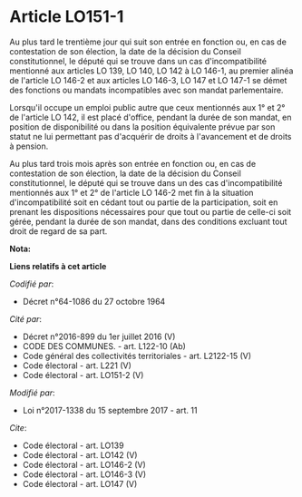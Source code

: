 # Article LO151-1

Au plus tard le trentième jour qui suit son entrée en fonction ou, en cas de contestation de son élection, la date de la
décision du Conseil constitutionnel, le député qui se trouve dans un cas d'incompatibilité mentionné aux articles LO 139, LO
140, LO 142 à LO 146-1, au premier alinéa de l'article LO 146-2 et aux articles LO 146-3, LO 147 et LO 147-1 se démet des
fonctions ou mandats incompatibles avec son mandat parlementaire. 

Lorsqu'il occupe un emploi public autre que ceux mentionnés aux 1° et 2° de l'article LO 142, il est placé d'office, pendant
la durée de son mandat, en position de disponibilité ou dans la position équivalente prévue par son statut ne lui permettant
pas d'acquérir de droits à l'avancement et de droits à pension. 

Au plus tard trois mois après son entrée en fonction ou, en cas de contestation de son élection, la date de la décision du
Conseil constitutionnel, le député qui se trouve dans un des cas d'incompatibilité mentionnés aux 1° et 2° de l'article LO
146-2 met fin à la situation d'incompatibilité soit en cédant tout ou partie de la participation, soit en prenant les
dispositions nécessaires pour que tout ou partie de celle-ci soit gérée, pendant la durée de son mandat, dans des conditions
excluant tout droit de regard de sa part.

**Nota:**



**Liens relatifs à cet article**

_Codifié par_:

  - Décret n°64-1086 du 27 octobre 1964

_Cité par_:

  - Décret n°2016-899 du 1er juillet 2016 (V)
  - CODE DES COMMUNES. - art. L122-10 (Ab)
  - Code général des collectivités territoriales - art. L2122-15 (V)
  - Code électoral - art. L221 (V)
  - Code électoral - art. LO151-2 (V)

_Modifié par_:

  - Loi n°2017-1338 du 15 septembre 2017 - art. 11

_Cite_:

  - Code électoral - art. LO139
  - Code électoral - art. LO142 (V)
  - Code électoral - art. LO146-2 (V)
  - Code électoral - art. LO146-3 (V)
  - Code électoral - art. LO147 (V)
